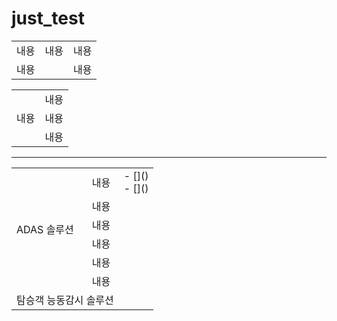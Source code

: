 # just_test



<table>
  <tr>
    <td>내용</td>
    <td>내용</td>
    <td>내용</td>
  </tr>
  <tr>
    <td colspan="2">내용<td>내용</td>
  </tr>
</table>





<table>
  <tr>
    <td rowspan="3">내용</td>
    <td>내용</td>
  </tr>
  <tr>
    <td>내용</td>
  </tr>
  <tr>
    <td>내용</td>
  </tr>
</table>




----




<table>
  <tr>
    <td rowspan="6">ADAS 솔루션</td>
    <td>내용<td>- []()<br>- []()</td>
  </tr>
  <tr>
    <td>내용</td>
  </tr>
  <tr>
    <td>내용</td>
  </tr>
  <tr>
    <td>내용</td>
  </tr>
    <tr>
    <td>내용</td>
  </tr>
    <tr>
    <td>내용</td>
  </tr>
  <td colspan="2">탐승객 능동감시 솔루션</td>
</table>











